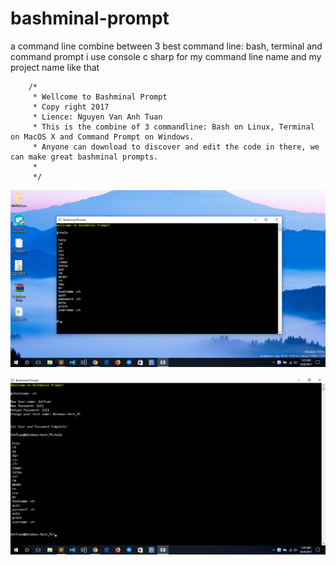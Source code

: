 # bashminal-prompt
a command line combine between 3 best command line: bash, terminal and command prompt
i use console c sharp for my command line name and my project name like that



        /*
         * Wellcome to Bashminal Prompt
         * Copy right 2017
         * Lience: Nguyen Van Anh Tuan
         * This is the combine of 3 commandline: Bash on Linux, Terminal on MacOS X and Command Prompt on Windows.
         * Anyone can download to discover and edit the code in there, we can make great bashminal prompts.
         *
         */

![alt text](https://raw.githubusercontent.com/TuanNguyenVanAnh/bashminal-prompt/master/Untitled.png)



![alt text](https://raw.githubusercontent.com/TuanNguyenVanAnh/bashminal-prompt/master/Untitled2.png)
